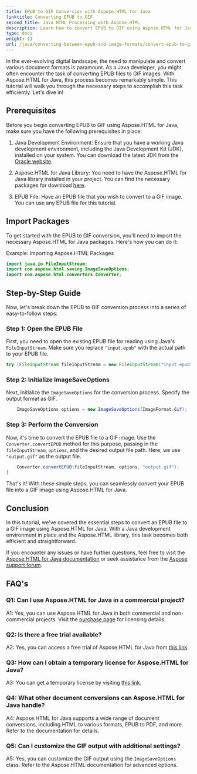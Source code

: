 ```yaml
---
title: EPUB to GIF Conversion with Aspose.HTML for Java
linktitle: Converting EPUB to GIF
second_title: Java HTML Processing with Aspose.HTML
description: Learn how to convert EPUB to GIF using Aspose.HTML for Java. Simple, efficient, and reliable.
type: docs
weight: 11
url: /java/converting-between-epub-and-image-formats/convert-epub-to-gif/
---
```

In the ever-evolving digital landscape, the need to manipulate and convert various document formats is paramount. As a Java developer, you might often encounter the task of converting EPUB files to GIF images. With Aspose.HTML for Java, this process becomes remarkably simple. This tutorial will walk you through the necessary steps to accomplish this task efficiently. Let's dive in!

## Prerequisites

Before you begin converting EPUB to GIF using Aspose.HTML for Java, make sure you have the following prerequisites in place:

1. Java Development Environment:
   Ensure that you have a working Java development environment, including the Java Development Kit (JDK), installed on your system. You can download the latest JDK from the [Oracle website](https://www.oracle.com/java/technologies/javase-downloads.html).

2. Aspose.HTML for Java Library:
   You need to have the Aspose.HTML for Java library installed in your project. You can find the necessary packages for download [here](https://releases.aspose.com/html/java/).

3. EPUB File:
   Have an EPUB file that you wish to convert to a GIF image. You can use any EPUB file for this tutorial.

## Import Packages

To get started with the EPUB to GIF conversion, you'll need to import the necessary Aspose.HTML for Java packages. Here's how you can do it:

Example: Importing Aspose.HTML Packages
```java
import java.io.FileInputStream;
import com.aspose.html.saving.ImageSaveOptions;
import com.aspose.html.converters.Converter;
```

## Step-by-Step Guide

Now, let's break down the EPUB to GIF conversion process into a series of easy-to-follow steps:

### Step 1: Open the EPUB File

First, you need to open the existing EPUB file for reading using Java's `FileInputStream`. Make sure you replace `"input.epub"` with the actual path to your EPUB file.

```java
try (FileInputStream fileInputStream = new FileInputStream("input.epub")) {
```

### Step 2: Initialize ImageSaveOptions

Next, initialize the `ImageSaveOptions` for the conversion process. Specify the output format as GIF.

```java
    ImageSaveOptions options = new ImageSaveOptions(ImageFormat.Gif);
```

### Step 3: Perform the Conversion

Now, it's time to convert the EPUB file to a GIF image. Use the `Converter.convertEPUB` method for this purpose, passing in the `fileInputStream`, `options`, and the desired output file path. Here, we use `"output.gif"` as the output file.

```java
    Converter.convertEPUB(fileInputStream, options, "output.gif");
}
```

That's it! With these simple steps, you can seamlessly convert your EPUB file into a GIF image using Aspose.HTML for Java.

## Conclusion

In this tutorial, we've covered the essential steps to convert an EPUB file to a GIF image using Aspose.HTML for Java. With a Java development environment in place and the Aspose.HTML library, this task becomes both efficient and straightforward.

If you encounter any issues or have further questions, feel free to visit the [Aspose.HTML for Java documentation](https://reference.aspose.com/html/java/) or seek assistance from the [Aspose support forum](https://forum.aspose.com/).

## FAQ's

### Q1: Can I use Aspose.HTML for Java in a commercial project?

A1: Yes, you can use Aspose.HTML for Java in both commercial and non-commercial projects. Visit the [purchase page](https://purchase.aspose.com/buy) for licensing details.

### Q2: Is there a free trial available?

A2: Yes, you can access a free trial of Aspose.HTML for Java from [this link](https://releases.aspose.com/).

### Q3: How can I obtain a temporary license for Aspose.HTML for Java?

A3: You can get a temporary license by visiting [this link](https://purchase.aspose.com/temporary-license/).

### Q4: What other document conversions can Aspose.HTML for Java handle?

A4: Aspose.HTML for Java supports a wide range of document conversions, including HTML to various formats, EPUB to PDF, and more. Refer to the documentation for details.

### Q5: Can I customize the GIF output with additional settings?

A5: Yes, you can customize the GIF output using the `ImageSaveOptions` class. Refer to the Aspose.HTML documentation for advanced options.
